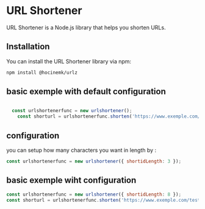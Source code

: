 # URL Shortener

URL Shortener is a Node.js library that helps you shorten URLs.

## Installation

You can install the URL Shortener library via npm:

```bash
npm install @hocinemk/urlz
```

## basic exemple with default configuration
```javascript

  const urlshortenerfunc = new urlshortener();
    const shorturl = urlshortenerfunc.shorten('https://www.exemple.com/testmock', 'https://www.exemple.com');

```

## configuration
you can setup how many characters you want in length by :

```javascript
const urlshortenerfunc = new urlshortener({ shortidLength: 3 });
```

## basic exemple wiht configuration
```javascript
const urlshortenerfunc = new urlshortener({ shortidLength: 8 });
const shorturl = urlshortenerfunc.shorten('https://www.exemple.com/testmock', 'https://www.exemple.com');

```